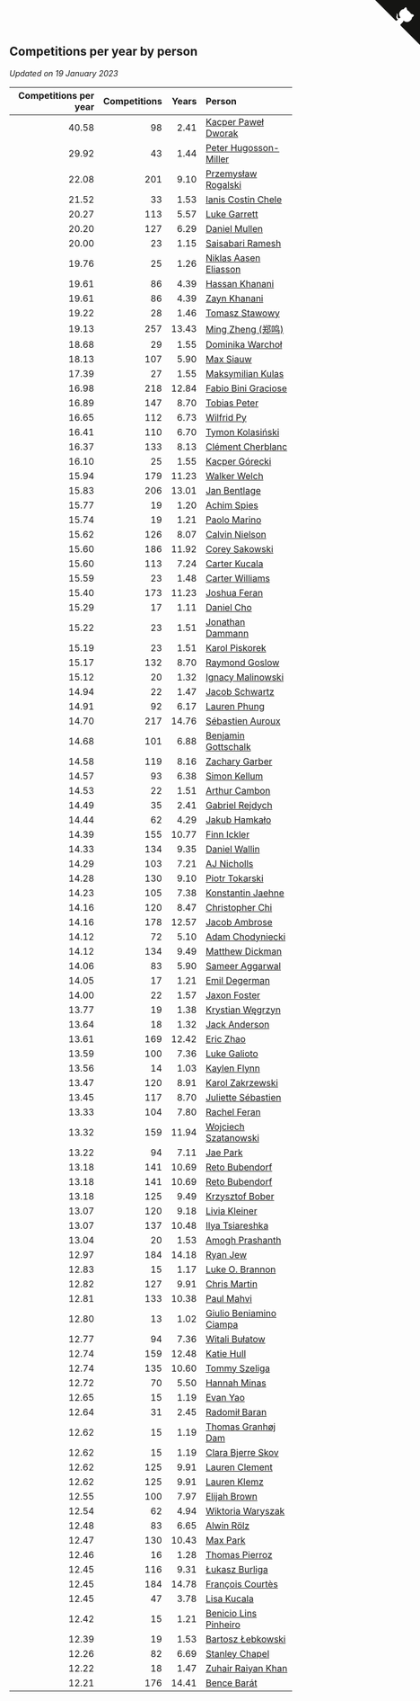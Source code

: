 ## Competitions per year by person

*Updated on 19 January 2023*

| Competitions per year | Competitions | Years | Person |
| ---: | ---: | ---: | :--- |
| 40.58 | 98 | 2.41 | [Kacper Paweł Dworak](https://www.worldcubeassociation.org/persons/2020DWOR01) |
| 29.92 | 43 | 1.44 | [Peter Hugosson-Miller](https://www.worldcubeassociation.org/persons/2021HUGO01) |
| 22.08 | 201 | 9.10 | [Przemysław Rogalski](https://www.worldcubeassociation.org/persons/2013ROGA02) |
| 21.52 | 33 | 1.53 | [Ianis Costin Chele](https://www.worldcubeassociation.org/persons/2021CHEL01) |
| 20.27 | 113 | 5.57 | [Luke Garrett](https://www.worldcubeassociation.org/persons/2017GARR05) |
| 20.20 | 127 | 6.29 | [Daniel Mullen](https://www.worldcubeassociation.org/persons/2016MULL04) |
| 20.00 | 23 | 1.15 | [Saisabari Ramesh](https://www.worldcubeassociation.org/persons/2021RAME01) |
| 19.76 | 25 | 1.26 | [Niklas Aasen Eliasson](https://www.worldcubeassociation.org/persons/2021ELIA01) |
| 19.61 | 86 | 4.39 | [Hassan Khanani](https://www.worldcubeassociation.org/persons/2018KHAN26) |
| 19.61 | 86 | 4.39 | [Zayn Khanani](https://www.worldcubeassociation.org/persons/2018KHAN28) |
| 19.22 | 28 | 1.46 | [Tomasz Stawowy](https://www.worldcubeassociation.org/persons/2021STAW01) |
| 19.13 | 257 | 13.43 | [Ming Zheng (郑鸣)](https://www.worldcubeassociation.org/persons/2009ZHEN11) |
| 18.68 | 29 | 1.55 | [Dominika Warchoł](https://www.worldcubeassociation.org/persons/2021WARC01) |
| 18.13 | 107 | 5.90 | [Max Siauw](https://www.worldcubeassociation.org/persons/2017SIAU02) |
| 17.39 | 27 | 1.55 | [Maksymilian Kulas](https://www.worldcubeassociation.org/persons/2021KULA02) |
| 16.98 | 218 | 12.84 | [Fabio Bini Graciose](https://www.worldcubeassociation.org/persons/2010GRAC02) |
| 16.89 | 147 | 8.70 | [Tobias Peter](https://www.worldcubeassociation.org/persons/2014PETE03) |
| 16.65 | 112 | 6.73 | [Wilfrid Py](https://www.worldcubeassociation.org/persons/2016PYWI01) |
| 16.41 | 110 | 6.70 | [Tymon Kolasiński](https://www.worldcubeassociation.org/persons/2016KOLA02) |
| 16.37 | 133 | 8.13 | [Clément Cherblanc](https://www.worldcubeassociation.org/persons/2014CHER05) |
| 16.10 | 25 | 1.55 | [Kacper Górecki](https://www.worldcubeassociation.org/persons/2021GORE01) |
| 15.94 | 179 | 11.23 | [Walker Welch](https://www.worldcubeassociation.org/persons/2011WELC01) |
| 15.83 | 206 | 13.01 | [Jan Bentlage](https://www.worldcubeassociation.org/persons/2010BENT01) |
| 15.77 | 19 | 1.20 | [Achim Spies](https://www.worldcubeassociation.org/persons/2021SPIE01) |
| 15.74 | 19 | 1.21 | [Paolo Marino](https://www.worldcubeassociation.org/persons/2021MARI04) |
| 15.62 | 126 | 8.07 | [Calvin Nielson](https://www.worldcubeassociation.org/persons/2014NIEL03) |
| 15.60 | 186 | 11.92 | [Corey Sakowski](https://www.worldcubeassociation.org/persons/2011SAKO01) |
| 15.60 | 113 | 7.24 | [Carter Kucala](https://www.worldcubeassociation.org/persons/2015KUCA01) |
| 15.59 | 23 | 1.48 | [Carter Williams](https://www.worldcubeassociation.org/persons/2021WILL06) |
| 15.40 | 173 | 11.23 | [Joshua Feran](https://www.worldcubeassociation.org/persons/2011FERA01) |
| 15.29 | 17 | 1.11 | [Daniel Cho](https://www.worldcubeassociation.org/persons/2021CHOD01) |
| 15.22 | 23 | 1.51 | [Jonathan Dammann](https://www.worldcubeassociation.org/persons/2021DAMM01) |
| 15.19 | 23 | 1.51 | [Karol Piskorek](https://www.worldcubeassociation.org/persons/2021PISK01) |
| 15.17 | 132 | 8.70 | [Raymond Goslow](https://www.worldcubeassociation.org/persons/2014GOSL01) |
| 15.12 | 20 | 1.32 | [Ignacy Malinowski](https://www.worldcubeassociation.org/persons/2021MALI02) |
| 14.94 | 22 | 1.47 | [Jacob Schwartz](https://www.worldcubeassociation.org/persons/2021SCHW01) |
| 14.91 | 92 | 6.17 | [Lauren Phung](https://www.worldcubeassociation.org/persons/2016PHUN02) |
| 14.70 | 217 | 14.76 | [Sébastien Auroux](https://www.worldcubeassociation.org/persons/2008AURO01) |
| 14.68 | 101 | 6.88 | [Benjamin Gottschalk](https://www.worldcubeassociation.org/persons/2016GOTT01) |
| 14.58 | 119 | 8.16 | [Zachary Garber](https://www.worldcubeassociation.org/persons/2014GARB01) |
| 14.57 | 93 | 6.38 | [Simon Kellum](https://www.worldcubeassociation.org/persons/2016KELL12) |
| 14.53 | 22 | 1.51 | [Arthur Cambon](https://www.worldcubeassociation.org/persons/2021CAMB01) |
| 14.49 | 35 | 2.41 | [Gabriel Rejdych](https://www.worldcubeassociation.org/persons/2020REJD01) |
| 14.44 | 62 | 4.29 | [Jakub Hamkało](https://www.worldcubeassociation.org/persons/2018HAMK01) |
| 14.39 | 155 | 10.77 | [Finn Ickler](https://www.worldcubeassociation.org/persons/2012ICKL01) |
| 14.33 | 134 | 9.35 | [Daniel Wallin](https://www.worldcubeassociation.org/persons/2013WALL03) |
| 14.29 | 103 | 7.21 | [AJ Nicholls](https://www.worldcubeassociation.org/persons/2015NICH04) |
| 14.28 | 130 | 9.10 | [Piotr Tokarski](https://www.worldcubeassociation.org/persons/2013TOKA01) |
| 14.23 | 105 | 7.38 | [Konstantin Jaehne](https://www.worldcubeassociation.org/persons/2015JAEH01) |
| 14.16 | 120 | 8.47 | [Christopher Chi](https://www.worldcubeassociation.org/persons/2014CHIC01) |
| 14.16 | 178 | 12.57 | [Jacob Ambrose](https://www.worldcubeassociation.org/persons/2010AMBR01) |
| 14.12 | 72 | 5.10 | [Adam Chodyniecki](https://www.worldcubeassociation.org/persons/2017CHOD02) |
| 14.12 | 134 | 9.49 | [Matthew Dickman](https://www.worldcubeassociation.org/persons/2013DICK01) |
| 14.06 | 83 | 5.90 | [Sameer Aggarwal](https://www.worldcubeassociation.org/persons/2017AGGA01) |
| 14.05 | 17 | 1.21 | [Emil Degerman](https://www.worldcubeassociation.org/persons/2021DEGE01) |
| 14.00 | 22 | 1.57 | [Jaxon Foster](https://www.worldcubeassociation.org/persons/2021FOST01) |
| 13.77 | 19 | 1.38 | [Krystian Węgrzyn](https://www.worldcubeassociation.org/persons/2021WEGR01) |
| 13.64 | 18 | 1.32 | [Jack Anderson](https://www.worldcubeassociation.org/persons/2021ANDE05) |
| 13.61 | 169 | 12.42 | [Eric Zhao](https://www.worldcubeassociation.org/persons/2010ZHAO19) |
| 13.59 | 100 | 7.36 | [Luke Galioto](https://www.worldcubeassociation.org/persons/2015GALI02) |
| 13.56 | 14 | 1.03 | [Kaylen Flynn](https://www.worldcubeassociation.org/persons/2022FLYN01) |
| 13.47 | 120 | 8.91 | [Karol Zakrzewski](https://www.worldcubeassociation.org/persons/2014ZAKR01) |
| 13.45 | 117 | 8.70 | [Juliette Sébastien](https://www.worldcubeassociation.org/persons/2014SEBA01) |
| 13.33 | 104 | 7.80 | [Rachel Feran](https://www.worldcubeassociation.org/persons/2015FERA01) |
| 13.32 | 159 | 11.94 | [Wojciech Szatanowski](https://www.worldcubeassociation.org/persons/2011SZAT01) |
| 13.22 | 94 | 7.11 | [Jae Park](https://www.worldcubeassociation.org/persons/2015PARK24) |
| 13.18 | 141 | 10.69 | [Reto Bubendorf](https://www.worldcubeassociation.org/persons/2012BUBE01) |
| 13.18 | 141 | 10.69 | [Reto Bubendorf](https://www.worldcubeassociation.org/persons/2012BUBE01) |
| 13.18 | 125 | 9.49 | [Krzysztof Bober](https://www.worldcubeassociation.org/persons/2013BOBE01) |
| 13.07 | 120 | 9.18 | [Livia Kleiner](https://www.worldcubeassociation.org/persons/2013KLEI03) |
| 13.07 | 137 | 10.48 | [Ilya Tsiareshka](https://www.worldcubeassociation.org/persons/2012TERE01) |
| 13.04 | 20 | 1.53 | [Amogh Prashanth](https://www.worldcubeassociation.org/persons/2021PRAS01) |
| 12.97 | 184 | 14.18 | [Ryan Jew](https://www.worldcubeassociation.org/persons/2008JEWR01) |
| 12.83 | 15 | 1.17 | [Luke O. Brannon](https://www.worldcubeassociation.org/persons/2021BRAN02) |
| 12.82 | 127 | 9.91 | [Chris Martin](https://www.worldcubeassociation.org/persons/2013MART03) |
| 12.81 | 133 | 10.38 | [Paul Mahvi](https://www.worldcubeassociation.org/persons/2012MAHV01) |
| 12.80 | 13 | 1.02 | [Giulio Beniamino Ciampa](https://www.worldcubeassociation.org/persons/2022CIAM01) |
| 12.77 | 94 | 7.36 | [Witali Bułatow](https://www.worldcubeassociation.org/persons/2015BUAT01) |
| 12.74 | 159 | 12.48 | [Katie Hull](https://www.worldcubeassociation.org/persons/2010HULL01) |
| 12.74 | 135 | 10.60 | [Tommy Szeliga](https://www.worldcubeassociation.org/persons/2012SZEL01) |
| 12.72 | 70 | 5.50 | [Hannah Minas](https://www.worldcubeassociation.org/persons/2017MINA04) |
| 12.65 | 15 | 1.19 | [Evan Yao](https://www.worldcubeassociation.org/persons/2021YAOE02) |
| 12.64 | 31 | 2.45 | [Radomił Baran](https://www.worldcubeassociation.org/persons/2020BARA02) |
| 12.62 | 15 | 1.19 | [Thomas Granhøj Dam](https://www.worldcubeassociation.org/persons/2021DAMT01) |
| 12.62 | 15 | 1.19 | [Clara Bjerre Skov](https://www.worldcubeassociation.org/persons/2021SKOV01) |
| 12.62 | 125 | 9.91 | [Lauren Clement](https://www.worldcubeassociation.org/persons/2013KLEM01) |
| 12.62 | 125 | 9.91 | [Lauren Klemz](https://www.worldcubeassociation.org/persons/2013KLEM01) |
| 12.55 | 100 | 7.97 | [Elijah Brown](https://www.worldcubeassociation.org/persons/2015BROW03) |
| 12.54 | 62 | 4.94 | [Wiktoria Waryszak](https://www.worldcubeassociation.org/persons/2018WARY01) |
| 12.48 | 83 | 6.65 | [Alwin Rölz](https://www.worldcubeassociation.org/persons/2016ROLZ01) |
| 12.47 | 130 | 10.43 | [Max Park](https://www.worldcubeassociation.org/persons/2012PARK03) |
| 12.46 | 16 | 1.28 | [Thomas Pierroz](https://www.worldcubeassociation.org/persons/2021PIER01) |
| 12.45 | 116 | 9.31 | [Łukasz Burliga](https://www.worldcubeassociation.org/persons/2013BURL01) |
| 12.45 | 184 | 14.78 | [François Courtès](https://www.worldcubeassociation.org/persons/2008COUR01) |
| 12.45 | 47 | 3.78 | [Lisa Kucala](https://www.worldcubeassociation.org/persons/2019KUCA01) |
| 12.42 | 15 | 1.21 | [Benicio Lins Pinheiro](https://www.worldcubeassociation.org/persons/2021PINH01) |
| 12.39 | 19 | 1.53 | [Bartosz Łebkowski](https://www.worldcubeassociation.org/persons/2021LEBK01) |
| 12.26 | 82 | 6.69 | [Stanley Chapel](https://www.worldcubeassociation.org/persons/2016CHAP04) |
| 12.22 | 18 | 1.47 | [Zuhair Raiyan Khan](https://www.worldcubeassociation.org/persons/2021KHAN05) |
| 12.21 | 176 | 14.41 | [Bence Barát](https://www.worldcubeassociation.org/persons/2008BARA01) |


<a href="https://github.com/JustinTimeCuber/wca_statistics" class="github-corner" aria-label="View source on Github"><svg width="80" height="80" viewBox="0 0 250 250" style="fill:#151513; color:#fff; position: absolute; top: 0; border: 0; right: 0;" aria-hidden="true"><path d="M0,0 L115,115 L130,115 L142,142 L250,250 L250,0 Z"></path><path d="M128.3,109.0 C113.8,99.7 119.0,89.6 119.0,89.6 C122.0,82.7 120.5,78.6 120.5,78.6 C119.2,72.0 123.4,76.3 123.4,76.3 C127.3,80.9 125.5,87.3 125.5,87.3 C122.9,97.6 130.6,101.9 134.4,103.2" fill="currentColor" style="transform-origin: 130px 106px;" class="octo-arm"></path><path d="M115.0,115.0 C114.9,115.1 118.7,116.5 119.8,115.4 L133.7,101.6 C136.9,99.2 139.9,98.4 142.2,98.6 C133.8,88.0 127.5,74.4 143.8,58.0 C148.5,53.4 154.0,51.2 159.7,51.0 C160.3,49.4 163.2,43.6 171.4,40.1 C171.4,40.1 176.1,42.5 178.8,56.2 C183.1,58.6 187.2,61.8 190.9,65.4 C194.5,69.0 197.7,73.2 200.1,77.6 C213.8,80.2 216.3,84.9 216.3,84.9 C212.7,93.1 206.9,96.0 205.4,96.6 C205.1,102.4 203.0,107.8 198.3,112.5 C181.9,128.9 168.3,122.5 157.7,114.1 C157.9,116.9 156.7,120.9 152.7,124.9 L141.0,136.5 C139.8,137.7 141.6,141.9 141.8,141.8 Z" fill="currentColor" class="octo-body"></path></svg></a><style>.github-corner:hover .octo-arm{animation:octocat-wave 560ms ease-in-out}@keyframes octocat-wave{0%,100%{transform:rotate(0)}20%,60%{transform:rotate(-25deg)}40%,80%{transform:rotate(10deg)}}@media (max-width:500px){.github-corner:hover .octo-arm{animation:none}.github-corner .octo-arm{animation:octocat-wave 560ms ease-in-out}}</style>
